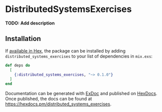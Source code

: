 # DistributedSystemsExercises

**TODO: Add description**

## Installation

If [available in Hex](https://hex.pm/docs/publish), the package can be installed
by adding `distributed_systems_exercises` to your list of dependencies in `mix.exs`:

```elixir
def deps do
  [
    {:distributed_systems_exercises, "~> 0.1.0"}
  ]
end
```

Documentation can be generated with [ExDoc](https://github.com/elixir-lang/ex_doc)
and published on [HexDocs](https://hexdocs.pm). Once published, the docs can
be found at <https://hexdocs.pm/distributed_systems_exercises>.

